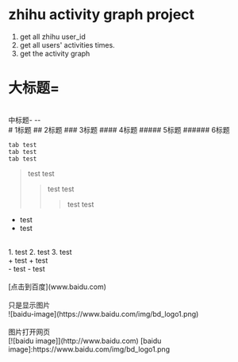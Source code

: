zhihu activity graph project
====
1. get all zhihu user_id<br />
2. get all users' activities times.<br />
3. get the activity graph<br />


大标题=
==
<br />
中标题-
--

<br />
# 1标题
## 2标题
### 3标题
#### 4标题
##### 5标题
###### 6标题
<br />

    tab test
    tab test
    tab test
  
> test
> test
>> test
>> test
>>> test
>>> test

* test
* test
<br />
1. test
2. test
3. test
<br />
+ test
+ test
<br />
- test
- test
<br />
<br />
[点击到百度](www.baidu.com)
<br />
<br />
只是显示图片<br />
![baidu-image](https://www.baidu.com/img/bd_logo1.png)
<br />
<br />
图片打开网页<br />
[![baidu image]](http://www.baidu.com)
[baidu image]:https://www.baidu.com/img/bd_logo1.png
<br />
<br />



